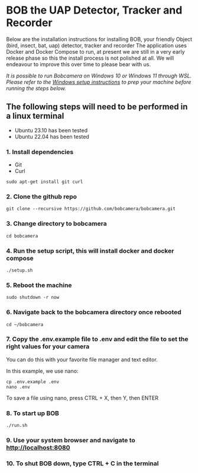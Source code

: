 # BOB the UAP Detector, Tracker and Recorder

Below are the installation instructions for installing BOB, your friendly Object (bird, insect, bat, uap) detector, tracker and recorder
The application uses Docker and Docker Compose to run, at present we are still in a very early release phase so this the install process is not polished at all. We will endeavour to improve this over time to please bear with us.

*It is possible to run Bobcamera on Windows 10 or Windows 11 through WSL. Please refer to the [Windows setup instructions](WINDOWS_SETUP.md) to prep your machine before running the steps below.*

## The following steps will need to be performed in a linux terminal

- Ubuntu 23.10 has been tested
- Ubuntu 22.04 has been tested

### 1. Install dependencies
- Git
- Curl
```
sudo apt-get install git curl
```
### 2. Clone the github repo
```
git clone --recursive https://github.com/bobcamera/bobcamera.git
```
### 3. Change directory to bobcamera
```
cd bobcamera
```
### 4. Run the setup script, this will install docker and docker compose
```
./setup.sh
```
### 5. Reboot the machine
```
sudo shutdown -r now
```
### 6. Navigate back to the bobcamera directory once rebooted
```
cd ~/bobcamera
```
### 7. Copy the .env.example file to .env and edit the file to set the right values for your camera

You can do this with your favorite file manager and text editor.

In this example, we use nano:
```
cp .env.example .env
nano .env
```

To save a file using nano, press CTRL + X, then Y, then ENTER

### 8. To start up BOB
```
./run.sh
```
### 9. Use your system browser and navigate to [http://localhost:8080](http://localhost:8080)

### 10. To shut BOB down, type CTRL + C in the terminal
